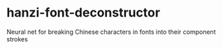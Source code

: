 # hanzi-font-deconstructor
Neural net for breaking Chinese characters in fonts into their component strokes
